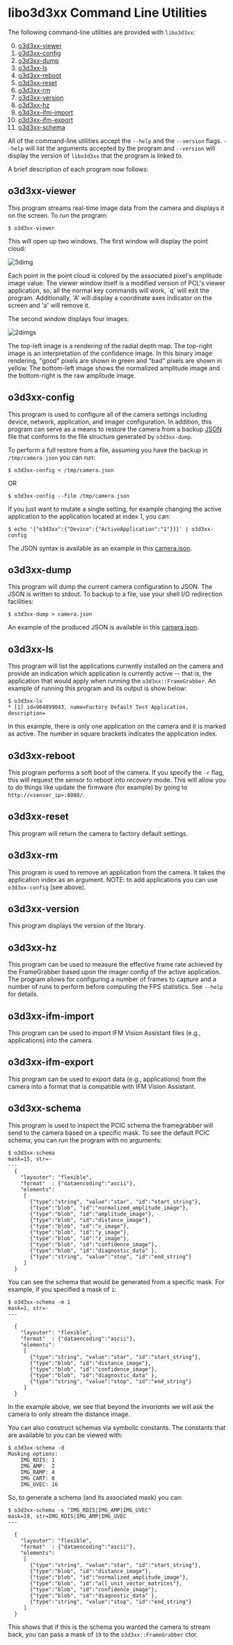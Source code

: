 libo3d3xx Command Line Utilities
================================

The following command-line utilities are provided with `libo3d3xx`:

0. [o3d3xx-viewer](#o3d3xx-viewer)
1. [o3d3xx-config](#o3d3xx-config)
2. [o3d3xx-dump](#o3d3xx-dump)
3. [o3d3xx-ls](#o3d3xx-ls)
4. [o3d3xx-reboot](#o3d3xx-reboot)
5. [o3d3xx-reset](#o3d3xx-reset)
6. [o3d3xx-rm](#o3d3xx-rm)
7. [o3d3xx-version](#o3d3xx-version)
8. [o3d3xx-hz](#o3d3xx-hz)
9. [o3d3xx-ifm-import](#o3d3xx-ifm-import)
10. [o3d3xx-ifm-export](#o3d3xx-ifm-export)
11. [o3d3xx-schema](#o3d3xx-schema)

All of the command-line utilities accept the `--help` and the `--version`
flags. `--help` will list the arguments accepted by the program and `--version`
will display the version of `libo3d3xx` that the program is linked to.

A brief description of each program now follows:


o3d3xx-viewer
-------------

This program streams real-time image data from the camera and displays it on
the screen. To run the program:

	$ o3d3xx-viewer

This will open up two windows. The first window will display the point cloud:

![3dimg](figures/3d.png)

Each point in the point cloud is colored by the associated pixel's amplitude
image value. The viewer window itself is a modified version of PCL's viewer
application, so, all the normal key commands will work, `q' will exit the
program. Additionally, 'A' will display a coordinate axes indicator on the
screen and 'a' will remove it.

The second window displays four images:

![2dimgs](figures/2d.png)

The top-left image is a rendering of the radial depth map. The top-right image
is an interpretation of the confidence image. In this binary image
rendering, "good" pixels are shown in green and "bad" pixels are shown in
yellow. The bottom-left image shows the normalized amplitude image and the
bottom-right is the raw amplitude image.


o3d3xx-config
-------------

This program is used to configure all of the camera settings including device,
network, application, and imager configuration. In addition, this program can
serve as a means to restore the camera from a backup
[JSON](http://www.json.org/) file that conforms to the file structure generated
by `o3d3xx-dump`.

To perform a full restore from a file, assuming you have the backup in
`/tmp/camera.json` you can run:

	$ o3d3xx-config < /tmp/camera.json

OR

	$ o3d3xx-config --file /tmp/camera.json

If you just want to mutate a single setting, for example changing the active
application to the application located at index 1, you can:

	$ echo '{"o3d3xx":{"Device":{"ActiveApplication":"1"}}}' | o3d3xx-config

The JSON syntax is available as an example in this [camera.json](./camera.json).


o3d3xx-dump
-----------

This program will dump the current camera configuration to JSON. The JSON is
written to stdout. To backup to a file, use your shell I/O redirection
facilities:

	$ o3d3xx-dump > camera.json

An example of the produced JSON is available in this
[camera.json](./camera.json).


o3d3xx-ls
---------

This program will list the applications currently installed on the camera and
provide an indication which application is currently active -- that is, the
application that would apply when running the `o3d3xx::FrameGrabber`. An
example of running this program and its output is show below:

	$ o3d3xx-ls
	* [1] id=964899043, name=Factory Default Test Application, description=

In this example, there is only one application on the camera and it is marked
as active. The number in square brackets indicates the application index.


o3d3xx-reboot
-------------

This program performs a soft boot of the camera. If you specify the `-r`
flag, this will request the sensor to reboot into _recovery_ mode. This will
allow you to do things like update the firmware (for example) by going to
`http://<sensor_ip>:8080/`.


o3d3xx-reset
------------

This program will return the camera to factory default settings.


o3d3xx-rm
---------

This program is used to remove an application from the camera. It takes the
application index as an argument. NOTE: to add applications you can use
`o3d3xx-config` (see above).


o3d3xx-version
--------------

This program displays the version of the library.


o3d3xx-hz
---------

This program can be used to measure the effective frame rate achieved by the
FrameGrabber based upon the imager config of the active application. The
program allows for configuring a number of frames to capture and a number of
runs to perform before computing the FPS statistics. See `--help` for details.


o3d3xx-ifm-import
-----------------

This program can be used to import IFM Vision Assistant files (e.g.,
applications) into the camera.



o3d3xx-ifm-export
-----------------

This program can be used to export data (e.g., applications) from the camera
into a format that is compatible with IFM Vision Assistant.

o3d3xx-schema
-------------

This program is used to inspect the PCIC schema the framegrabber will send to
the camera based on a specific mask. To see the default PCIC schema, you can
run the program with no arguments:

    $ o3d3xx-schema
    mask=15, str=-
    ---
      {
        "layouter": "flexible",
        "format"  : {"dataencoding":"ascii"},
        "elements":
         [
           {"type":"string", "value":"star", "id":"start_string"},
           {"type":"blob", "id":"normalized_amplitude_image"},
           {"type":"blob", "id":"amplitude_image"},
           {"type":"blob", "id":"distance_image"},
           {"type":"blob", "id":"x_image"},
           {"type":"blob", "id":"y_image"},
           {"type":"blob", "id":"z_image"},
           {"type":"blob", "id":"confidence_image"},
           {"type":"blob", "id":"diagnostic_data" },
           {"type":"string", "value":"stop", "id":"end_string"}
         ]
      }


You can see the schema that would be generated from a specific mask. For
example, if you specified a mask of `1`:

    $ o3d3xx-schema -m 1
    mask=1, str=-
    ---

      {
        "layouter": "flexible",
        "format"  : {"dataencoding":"ascii"},
        "elements":
         [
           {"type":"string", "value":"star", "id":"start_string"},
           {"type":"blob", "id":"distance_image"},
           {"type":"blob", "id":"confidence_image"},
           {"type":"blob", "id":"diagnostic_data" },
           {"type":"string", "value":"stop", "id":"end_string"}
         ]
      }

In the example above, we see that beyond the _invariants_ we will ask the
camera to only stream the distance image.

You can also construct schemas via symbolic constants. The constants that are
available to you can be viewed with:

    $ o3d3xx-schema -d
    Masking options:
	    IMG_RDIS: 1
	    IMG_AMP:  2
	    IMG_RAMP: 4
	    IMG_CART: 8
	    IMG_UVEC: 16

So, to generate a schema (and its associated mask) you can:

    $ o3d3xx-schema -s "IMG_RDIS|IMG_AMP|IMG_UVEC"
    mask=19, str=IMG_RDIS|IMG_AMP|IMG_UVEC
    ---

      {
        "layouter": "flexible",
        "format"  : {"dataencoding":"ascii"},
        "elements":
         [
           {"type":"string", "value":"star", "id":"start_string"},
           {"type":"blob", "id":"distance_image"},
           {"type":"blob", "id":"normalized_amplitude_image"},
           {"type":"blob", "id":"all_unit_vector_matrices"},
           {"type":"blob", "id":"confidence_image"},
           {"type":"blob", "id":"diagnostic_data" },
           {"type":"string", "value":"stop", "id":"end_string"}
         ]
      }

This shows that if this is the schema you wanted the camera to stream back, you
can pass a mask of `19` to the `o3d3xx::FrameGrabber` ctor.
